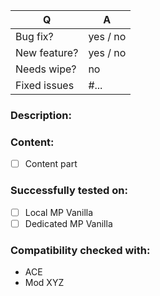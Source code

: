 | Q | A |
| --- | --- |
| Bug fix? | yes / no |
| New feature? | yes / no <!-- don't forget to update CHANGELOG.md file --> |
| Needs wipe? | no <!-- set to yes if save needs to be wiped to use new feature --> |
| Fixed issues | #... <!-- #-prefixed issue number(s), if any --> |

### Description:

<!--
Write short description about this pull request
by replacing this comment block
-->

### Content:
- [ ] Content part

<!--
Add things which are part of this pull request as checkboxes
to show if it's already finished and already part of the pull request.
-->

### Successfully tested on:
- [ ] Local MP Vanilla
- [ ] Dedicated MP Vanilla

### Compatibility checked with:
* ACE
* Mod XYZ
<!--
Add a list of Mods you've checked. This should only contain mods which really affect the feature.
So for a feature like e.g. "hint on entering a sector area" you don't list/test compatibility with RHS, ACE, Achilles, etc.
Also listing CBA isn't necessary, as it's a general dependency in Liberation.
-->
